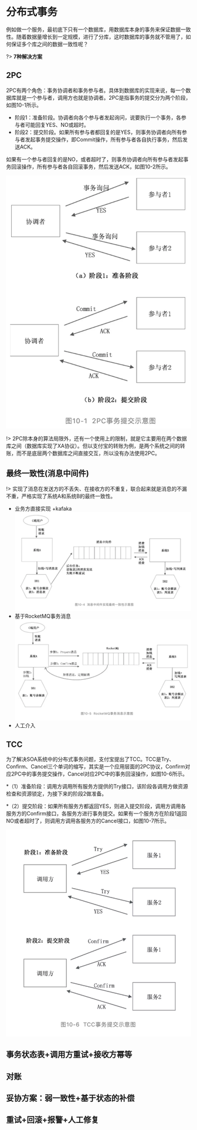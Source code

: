 # 分布式事务

例如做一个服务，最初底下只有一个数据库，用数据库本身的事务来保证数据一致性。随着数据量增长到一定规模，进行了分库，这时数据库的事务就不管用了，如何保证多个库之间的数据一致性呢？

?> **7种解决方案**

## 2PC

2PC有两个角色：事务协调者和事务参与者。具体到数据库的实现来说，每一个数据库就是一个参与者，调用方也就是协调者。2PC是指事务的提交分为两个阶段，如图10-1所示。

* 阶段1：准备阶段。协调者向各个参与者发起询问，说要执行一个事务，各参与者可能回复YES、NO或超时。
* 阶段2：提交阶段。如果所有参与者都回复的是YES，则事务协调者向所有参与者发起事务提交操作，即Commit操作，所有参与者各自执行事务，然后发送ACK。

如果有一个参与者回复的是NO，或者超时了，则事务协调者向所有参与者发起事务回滚操作，所有参与者各自回滚事务，然后发送ACK，如图10-2所示。

![WX20190401-170113@2x](../assets/5ca1d3b567cfe.png ':size=300')

!> 2PC除本身的算法局限外，还有一个使用上的限制，就是它主要用在两个数据库之间（数据库实现了XA协议）。但以支付宝的转账为例，是两个系统之间的转账，而不是底层两个数据库之间直接交互，所以没有办法使用2PC。

## 最终一致性(消息中间件)

!> 实现了消息在发送方的不丢失、在接收方的不重复，联合起来就是消息的不漏不重，严格实现了系统A和系统B的最终一致性。

* 业务方直接实现 +kafaka
  ![WX20190401-171326@2x](../assets/5ca1d64de14cb.png)
* 基于RocketMQ事务消息
  ![WX20190401-173451@2x](../assets/5ca1db48c729f.png)
* 人工介入

## TCC

为了解决SOA系统中的分布式事务问题，支付宝提出了TCC。TCC是Try、Confirm、Cancel三个单词的缩写，其实是一个应用层面的2PC协议，Confirm对应2PC中的事务提交操作，Cancel对应2PC中的事务回滚操作，如图10-6所示。

*（1）准备阶段：调用方调用所有服务方提供的Try接口，该阶段各调用方做资源检查和资源锁定，为接下来的阶段2做准备。

*（2）提交阶段：如果所有服务方都返回YES，则进入提交阶段，调用方调用各服务方的Confirm接口，各服务方进行事务提交。如果有一个服务方在阶段1返回NO或者超时了，则调用方调用各服务方的Cancel接口，如图10-7所示。

![WX20190401-173639@2x](../assets/5ca1dbb7840ba.png)

## 事务状态表+调用方重试+接收方幂等

## 对账

## 妥协方案：弱一致性+基于状态的补偿

## 重试+回滚+报警+人工修复

